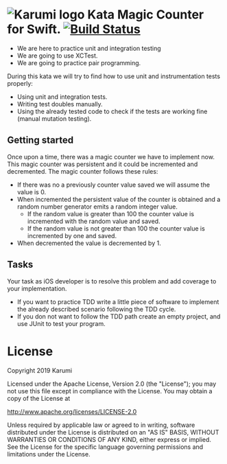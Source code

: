 ![Karumi logo][karumilogo] Kata Magic Counter for Swift. [![Build Status](https://travis-ci.com/Karumi/MagicCounterKataIOS.svg?branch=master)](https://travis-ci.com/Karumi/MagicCounterKataIOS)
=========================================================

- We are here to practice unit and integration testing
- We are going to use XCTest.
- We are going to practice pair programming.

During this kata we will try to find how to use unit and instrumentation tests properly:

* Using unit and integration tests.
* Writing test doubles manually.
* Using the already tested code to check if the tests are working fine (manual mutation testing).

## Getting started

Once upon a time, there was a magic counter we have to implement now. This magic counter was persistent and it could be incremented and decremented. The magic counter follows these rules:

* If there was no a previously counter value saved we will assume the value is 0.
* When incremented the persistent value of the counter is obtained and a random number generator emits a random integer value.
  * If the random value is greater than 100 the counter value is incremented with the random value and saved.
  * If the random value is not greater than 100 the counter value is incremented by one and saved.
* When decremented the value is decremented by 1.

## Tasks

Your task as iOS developer is to resolve this problem and add coverage to your implementation.

* If you want to practice TDD write a little piece of software to implement the already described scenario following the TDD cycle.
* If you don not want to follow the TDD path create an empty project, and use JUnit to test your program.

# License

Copyright 2019 Karumi

Licensed under the Apache License, Version 2.0 (the "License");
you may not use this file except in compliance with the License.
You may obtain a copy of the License at

  http://www.apache.org/licenses/LICENSE-2.0

Unless required by applicable law or agreed to in writing, software
distributed under the License is distributed on an "AS IS" BASIS,
WITHOUT WARRANTIES OR CONDITIONS OF ANY KIND, either express or implied.
See the License for the specific language governing permissions and
limitations under the License.

[karumilogo]: https://cloud.githubusercontent.com/assets/858090/11626547/e5a1dc66-9ce3-11e5-908d-537e07e82090.png